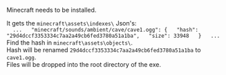 Minecraft needs to be installed.  

It gets the `minecraft\assets\indexes\` Json's:  
`  
...  
	"minecraft/sounds/ambient/cave/cave1.ogg": {  
    "hash": "29d4dccf3353334c7aa2a49cb6fed3780a51a1ba",  
    "size": 33948  
  }  
...  
`  
Find the hash in `minecraft\assets\objects\`.  
Hash will be renamed `29d4dccf3353334c7aa2a49cb6fed3780a51a1ba` to `cave1.ogg`.  
Files will be dropped into the root directory of the exe.  
